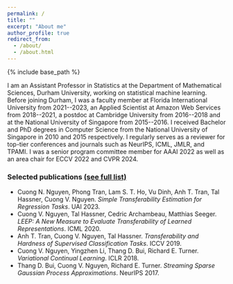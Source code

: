 ```yaml
---
permalink: /
title: ""
excerpt: "About me"
author_profile: true
redirect_from: 
  - /about/
  - /about.html
---
```


{% include base_path %}

I am an Assistant Professor in Statistics at the Department of Mathematical Sciences, Durham University, working on statistical machine learning. Before joining Durham, I was a faculty member at Florida International University from 2021--2023, an Applied Scientist at Amazon Web Services from 2018--2021, a postdoc at Cambridge University from 2016--2018 and at the National University of Singapore from 2015--2016. I received Bachelor and PhD degrees in Computer Science from the National University of Singapore in 2010 and 2015 respectively. I regularly serves as a reviewer for top-tier conferences and journals such as NeurIPS, ICML, JMLR, and TPAMI. I was a senior program committee member for AAAI 2022 as well as an area chair for ECCV 2022 and CVPR 2024.

### Selected publications [(see full list)](https://nvcuong.github.io/publications/)
- Cuong N. Nguyen, Phong Tran, Lam S. T. Ho, Vu Dinh, Anh T. Tran, Tal Hassner, Cuong V. Nguyen. *Simple Transferability Estimation for Regression Tasks*. UAI 2023.
- Cuong V. Nguyen, Tal Hassner, Cedric Archambeau, Matthias Seeger. *LEEP: A New Measure to Evaluate Transferability of Learned Representations*. ICML 2020.
- Anh T. Tran, Cuong V. Nguyen, Tal Hassner. *Transferability and Hardness of Supervised Classification Tasks*. ICCV 2019.
- Cuong V. Nguyen, Yingzhen Li, Thang D. Bui, Richard E. Turner. *Variational Continual Learning*. ICLR 2018.
- Thang D. Bui, Cuong V. Nguyen, Richard E. Turner. *Streaming Sparse Gaussian Process Approximations*. NeurIPS 2017.
